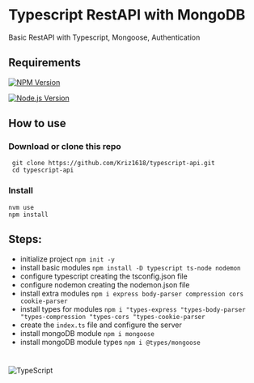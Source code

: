 # Typescript RestAPI with MongoDB
Basic RestAPI with Typescript, Mongoose, Authentication


## Requirements
[![NPM Version](https://img.shields.io/badge/npm-10.2.3-blue.svg)](https://www.npmjs.com/)

[![Node.js Version](https://img.shields.io/badge/Node.js-20.10.0-brightgreen.svg)](https://nodejs.org/)

## How to use

### Download or clone this repo

```
 git clone https://github.com/Kriz1618/typescript-api.git
 cd typescript-api
```

### Install

```
nvm use
npm install
```

## Steps:

* initialize project `npm init -y`
* install basic modules `npm install -D typescript ts-node nodemon`
* configure typescript creating the tsconfig.json file
* configure nodemon creating the nodemon.json file
* install extra modules `npm i express body-parser compression cors cookie-parser`
* install types for modules `npm i "types-express "types-body-parser "types-compression "types-cors "types-cookie-parser`
* create the `index.ts` file and configure the server
* install mongoDB module `npm i mongoose`
* install mongoDB module types `npm i @types/mongoose`


#
![TypeScript](https://badges.frapsoft.com/typescript/code/typescript.png?v=101)

